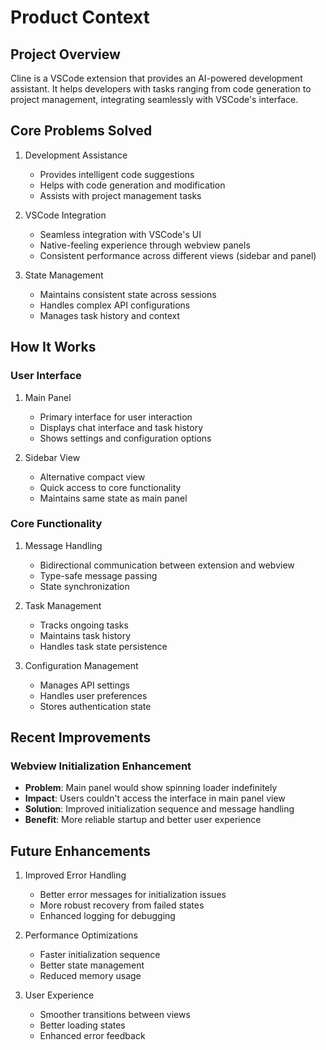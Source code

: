 # Product Context

## Project Overview
Cline is a VSCode extension that provides an AI-powered development assistant. It helps developers with tasks ranging from code generation to project management, integrating seamlessly with VSCode's interface.

## Core Problems Solved
1. Development Assistance
   - Provides intelligent code suggestions
   - Helps with code generation and modification
   - Assists with project management tasks

2. VSCode Integration
   - Seamless integration with VSCode's UI
   - Native-feeling experience through webview panels
   - Consistent performance across different views (sidebar and panel)

3. State Management
   - Maintains consistent state across sessions
   - Handles complex API configurations
   - Manages task history and context

## How It Works

### User Interface
1. Main Panel
   - Primary interface for user interaction
   - Displays chat interface and task history
   - Shows settings and configuration options

2. Sidebar View
   - Alternative compact view
   - Quick access to core functionality
   - Maintains same state as main panel

### Core Functionality
1. Message Handling
   - Bidirectional communication between extension and webview
   - Type-safe message passing
   - State synchronization

2. Task Management
   - Tracks ongoing tasks
   - Maintains task history
   - Handles task state persistence

3. Configuration Management
   - Manages API settings
   - Handles user preferences
   - Stores authentication state

## Recent Improvements

### Webview Initialization Enhancement
- **Problem**: Main panel would show spinning loader indefinitely
- **Impact**: Users couldn't access the interface in main panel view
- **Solution**: Improved initialization sequence and message handling
- **Benefit**: More reliable startup and better user experience

## Future Enhancements
1. Improved Error Handling
   - Better error messages for initialization issues
   - More robust recovery from failed states
   - Enhanced logging for debugging

2. Performance Optimizations
   - Faster initialization sequence
   - Better state management
   - Reduced memory usage

3. User Experience
   - Smoother transitions between views
   - Better loading states
   - Enhanced error feedback
